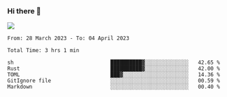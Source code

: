 ### Hi there 👋️

![](https://komarev.com/ghpvc/?username=Loner1024)

<!--START_SECTION:waka-->

```text
From: 28 March 2023 - To: 04 April 2023

Total Time: 3 hrs 1 min

sh                               ██████████▓░░░░░░░░░░░░░░   42.65 %
Rust                             ██████████▓░░░░░░░░░░░░░░   42.00 %
TOML                             ███▓░░░░░░░░░░░░░░░░░░░░░   14.36 %
GitIgnore file                   ░░░░░░░░░░░░░░░░░░░░░░░░░   00.59 %
Markdown                         ░░░░░░░░░░░░░░░░░░░░░░░░░   00.40 %
```

<!--END_SECTION:waka-->



